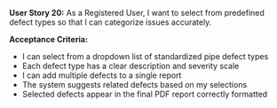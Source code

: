 **User Story 20:** As a Registered User, I want to select from predefined defect types so that I can categorize issues accurately. 

**Acceptance Criteria:** 

- I can select from a dropdown list of standardized pipe defect types 
- Each defect type has a clear description and severity scale 
- I can add multiple defects to a single report 
- The system suggests related defects based on my selections 
- Selected defects appear in the final PDF report correctly formatted 
